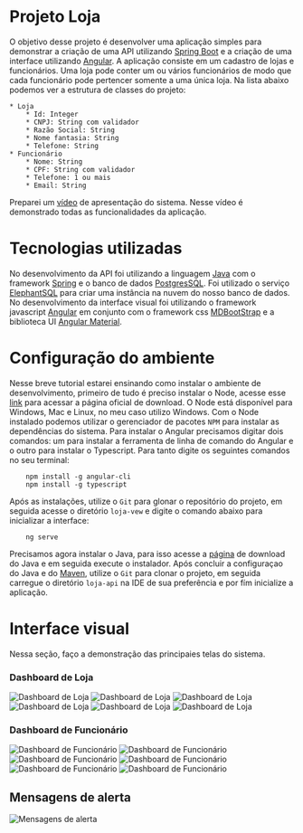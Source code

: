 # Projeto Loja

O objetivo desse projeto é desenvolver uma aplicação simples para demonstrar a criação de uma API utilizando [Spring Boot](https://spring.io/) e a criação de uma interface utilizando [Angular](https://angular.io/). A aplicação consiste em um cadastro de lojas e funcionários. Uma loja pode conter um ou vários funcionários de modo que cada funcionário pode pertencer somente a uma única loja. Na lista abaixo podemos ver a estrutura de classes do projeto:

	* Loja
		* Id: Integer
		* CNPJ: String com validador
		* Razão Social: String
		* Nome fantasia: String
		* Telefone: String
	* Funcionário
		* Nome: String
		* CPF: String com validador
		* Telefone: 1 ou mais
		* Email: String
		
Preparei um [vídeo](https://www.youtube.com/watch?v=SCxk7Syd8eo) de apresentação do sistema. Nesse vídeo é demonstrado todas as funcionalidades da aplicação. 

# Tecnologias utilizadas

No desenvolvimento da API foi utilizando a linguagem [Java](https://www.java.com/pt-BR/) com o framework [Spring](https://spring.io/) e o banco de dados [PostgresSQL](https://www.postgresql.org/). Foi utilizado o serviço [ElephantSQL](https://www.elephantsql.com/) para criar uma instância na nuvem do nosso banco de dados. No desenvolvimento da interface visual foi utilizando o framework javascript [Angular](https://angular.io/) em conjunto com o framework css [MDBootStrap](https://mdbootstrap.com/docs/angular/getting-started) e a biblioteca UI [Angular Material](https://material.angular.io/). 

# Configuração do ambiente
 
Nesse breve tutorial estarei ensinando como instalar o ambiente de desenvolvimento, primeiro de tudo é preciso instalar o Node, acesse esse [link](https://nodejs.org/en/download/) para acessar a página oficial de download. O Node está disponível para Windows, Mac e Linux, no meu caso utilizo Windows. Com o Node instalado podemos utilizar o gerenciador de pacotes `NPM` para instalar as dependências do sistema. Para instalar o Angular precisamos digitar dois comandos: um para instalar a ferramenta de linha de comando do Angular e o outro para instalar o Typescript. Para tanto digite os seguintes comandos no seu terminal:
```
    npm install -g angular-cli
    npm install -g typescript
```

Após as instalações, utilize o `Git` para glonar o repositório do projeto, em seguida acesse o diretório `loja-vew` e  digite o comando abaixo para inicializar a interface:
```
    ng serve
```
 
Precisamos agora instalar o Java, para isso acesse a [página](https://www.oracle.com/br/java/technologies/javase-downloads.html) de download do Java e em seguida execute o instalador. Após concluir a configuraçao do Java e do [Maven](https://maven.apache.org/), utilize o `Git` para clonar o projeto, em seguida carregue o diretório `loja-api` na IDE de sua preferência e por fím inicialize a aplicação.

# Interface visual
Nessa seção, faço a demonstração das principaies telas do sistema.

### Dashboard de Loja
![Dashboard de Loja](capturas/dashboard-loja-1.png)
![Dashboard de Loja](capturas/dashboard-loja-2.png)
![Dashboard de Loja](capturas/dashboard-loja-2.png)
![Dashboard de Loja](capturas/dashboard-loja-4.png)
![Dashboard de Loja](capturas/dashboard-loja-5.png)
![Dashboard de Loja](capturas/dashboard-loja-6.png)

### Dashboard de Funcionário
![Dashboard de Funcionário](capturas/dashboard-funcionario-1.png)
![Dashboard de Funcionário](capturas/dashboard-funcionario-2.png)
![Dashboard de Funcionário](capturas/dashboard-funcionario-3.png)
![Dashboard de Funcionário](capturas/dashboard-funcionario-4.png)
![Dashboard de Funcionário](capturas/dashboard-funcionario-5.png)
![Dashboard de Funcionário](capturas/dashboard-funcionario-6.png)

## Mensagens de alerta
![Mensagens de alerta](capturas/feedback.png)

